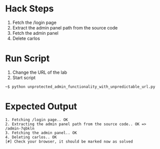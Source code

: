 # Hack Steps

1. Fetch the /login page
2. Extract the admin panel path from the source code
3. Fetch the admin panel
4. Delete carlos

# Run Script

1. Change the URL of the lab
2. Start script

```
~$ python unprotected_admin_functionality_with_unpredictable_url.py
```

# Expected Output

```
1. Fetching /login page.. OK
2. Extracting the admin panel path from the source code.. OK => /admin-7qbkln
3. Fetching the admin panel.. OK
4. Deleting carlos.. OK
[#] Check your browser, it should be marked now as solved
```
